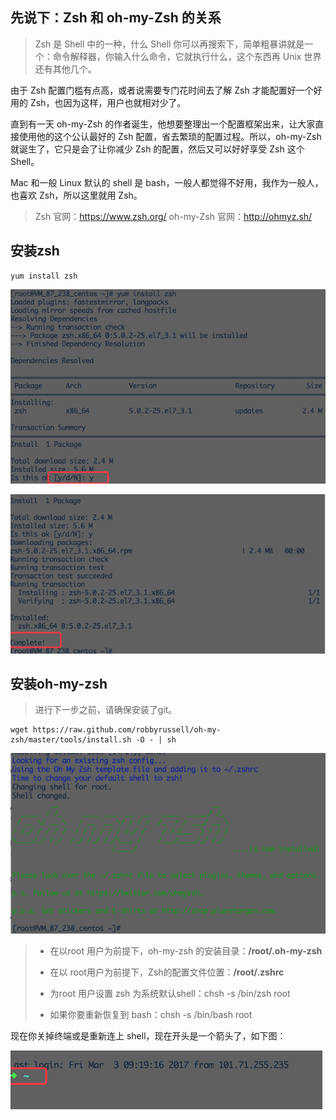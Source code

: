 
## 先说下：Zsh 和 oh-my-Zsh 的关系

> Zsh 是 Shell 中的一种，什么 Shell 你可以再搜索下，简单粗暴讲就是一个：命令解释器，你输入什么命令，它就执行什么，这个东西再 Unix 世界还有其他几个。

由于 Zsh 配置门槛有点高，或者说需要专门花时间去了解 Zsh 才能配置好一个好用的 Zsh，也因为这样，用户也就相对少了。

直到有一天 oh-my-Zsh 的作者诞生，他想要整理出一个配置框架出来，让大家直接使用他的这个公认最好的 Zsh 配置，省去繁琐的配置过程。所以，oh-my-Zsh 就诞生了，它只是会了让你减少 Zsh 的配置，然后又可以好好享受 Zsh 这个 Shell。

Mac 和一般 Linux 默认的 shell 是 bash，一般人都觉得不好用，我作为一般人，也喜欢 Zsh，所以这里就用 Zsh。

> Zsh 官网：https://www.zsh.org/
oh-my-Zsh 官网：http://ohmyz.sh/

## 安装zsh

```
yum install zsh
```

![](/assets/zsh1.png)



![](/assets/zsh2.png)

## 安装oh-my-zsh

> 进行下一步之前，请确保安装了git。

```
wget https://raw.github.com/robbyrussell/oh-my-zsh/master/tools/install.sh -O - | sh
```

![](/assets/omzsh1.png)

> * 在以root 用户为前提下，oh-my-zsh 的安装目录：**/root/.oh-my-zsh**
>
> * 在以 root用户为前提下，Zsh的配置文件位置：**/root/.zshrc**
>
> * 为root 用户设置 zsh 为系统默认shell：chsh -s /bin/zsh root
>
> * 如果你要重新恢复到 bash：chsh -s /bin/bash root



现在你关掉终端或是重新连上 shell，现在开头是一个箭头了，如下图：

![](/assets/omzsh2.png)









